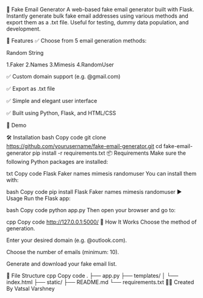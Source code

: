 📧 Fake Email Generator
A web-based fake email generator built with Flask. Instantly generate bulk fake email addresses using various methods and export them as a .txt file. Useful for testing, dummy data population, and development.

🔧 Features
✅ Choose from 5 email generation methods:

Random String

1.Faker
2.Names
3.Mimesis
4.RandomUser

✅ Custom domain support (e.g. @gmail.com)

✅ Export as .txt file

✅ Simple and elegant user interface

✅ Built using Python, Flask, and HTML/CSS


🚀 Demo

🛠 Installation
bash
Copy code
git clone https://github.com/yourusername/fake-email-generator.git
cd fake-email-generator
pip install -r requirements.txt
📦 Requirements
Make sure the following Python packages are installed:


txt
Copy code
Flask
Faker
names
mimesis
randomuser
You can install them with:


bash
Copy code
pip install Flask Faker names mimesis randomuser
▶️ Usage
Run the Flask app:


bash
Copy code
python app.py
Then open your browser and go to:


cpp
Copy code
http://127.0.0.1:5000/
🧪 How It Works
Choose the method of generation.


Enter your desired domain (e.g. @outlook.com).

Choose the number of emails (minimum: 10).

Generate and download your fake email list.

📂 File Structure
cpp
Copy code
.
├── app.py
├── templates/
│   └── index.html
├── static/
├── README.md
└── requirements.txt
👨‍💻 Created By
Vatsal Varshney
